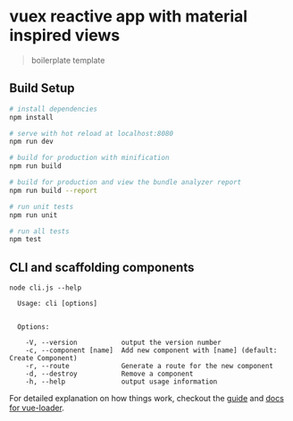 # vuex reactive app with material inspired views

> boilerplate template

## Build Setup

``` bash
# install dependencies
npm install

# serve with hot reload at localhost:8080
npm run dev

# build for production with minification
npm run build

# build for production and view the bundle analyzer report
npm run build --report

# run unit tests
npm run unit

# run all tests
npm test
```

## CLI and scaffolding components

`node cli.js --help`

````
  Usage: cli [options]


  Options:

    -V, --version           output the version number
    -c, --component [name]  Add new component with [name] (default: Create Component)
    -r, --route             Generate a route for the new component
    -d, --destroy           Remove a component
    -h, --help              output usage information
````


For detailed explanation on how things work, checkout the [guide](http://vuejs-templates.github.io/webpack/) and [docs for vue-loader](http://vuejs.github.io/vue-loader).
